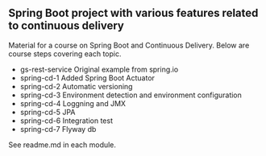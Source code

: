 ## Spring Boot project with various features related to continuous delivery

Material for a course on Spring Boot and Continuous Delivery. Below are course steps covering each topic.

* gs-rest-service Original example from spring.io
* spring-cd-1     Added Spring Boot Actuator
* spring-cd-2     Automatic versioning
* spring-cd-3     Environment detection and environment configuration
* spring-cd-4     Loggning and JMX
* spring-cd-5     JPA
* spring-cd-6     Integration test
* spring-cd-7     Flyway db

See readme.md in each module.